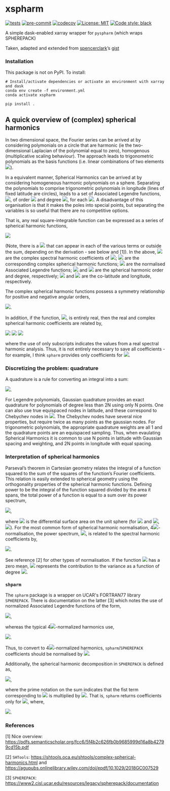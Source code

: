 # xspharm

[![tests](https://github.com/dougiesquire/xspharm/actions/workflows/tests.yml/badge.svg)](https://github.com/dougiesquire/xspharm/actions/workflows/tests.yml)
[![pre-commit](https://github.com/dougiesquire/xspharm/actions/workflows/pre-commit.yml/badge.svg)](https://github.com/dougiesquire/xspharm/actions/workflows/pre-commit.yml)
[![codecov](https://codecov.io/gh/dougiesquire/xspharm/branch/master/graph/badge.svg?token=XPK4V5X1TH)](https://codecov.io/gh/dougiesquire/xspharm)
[![License:
MIT](https://img.shields.io/badge/License-MIT-green.svg)](https://github.com/dougiesquire/xspharm/blob/master/LICENSE)
[![Code style:
black](https://img.shields.io/badge/code%20style-black-000000.svg)](https://github.com/python/black)

A simple dask-enabled xarray wrapper for `pyspharm` (which wraps
SPHEREPACK)

Taken, adapted and extended from
[spencerclark](https://github.com/spencerkclark)’s
[gist](https://gist.github.com/spencerkclark/6a8e05a492111e52d8d8fb407d332611)

### Installation

This package is not on PyPI. To install:

    # Install/activate dependencies or activate an environment with xarray and dask
    conda env create -f environment.yml
    conda activate xspharm

    pip install .

## A quick overview of (complex) spherical harmonics
In two dimensional space, the Fourier series can be arrived at by considering polymonials on a circle that are harmonic (ie the two-dimensional Laplacian of the polynomial equal to zero), homogenous (multiplicative scaling behaviour). The approach leads to trigonometric polynomials as the basis functions (i.e. linear combinations of two elements <img src="https://render.githubusercontent.com/render/math?math=$\left[e^{im\theta}, e^{-im\theta}\right]$">).

In a equivalent manner, Spherical Harmonics can be arrived at by considering homogeneous harmonic polynomials on a sphere. Separating the polynomials to comprise trigonometric polynomials in longitude (lines of fixed latitude are circles), leads to a set of Associated Legendre functions, <img src="https://render.githubusercontent.com/render/math?math=$P_{n}^{m} \left(\cos{\phi}\right)$">, of order <img src="https://render.githubusercontent.com/render/math?math=$m$"> and degree <img src="https://render.githubusercontent.com/render/math?math=$n$">, for each <img src="https://render.githubusercontent.com/render/math?math=$m$">. A disadvantage of this organisation is that it makes the poles into special points, but separating the variables is so useful that there are no competitive options.

That is, any real square-integrable function can be expressed as a series of spherical harmonic functions,

<img src="https://render.githubusercontent.com/render/math?math=f\left(\phi,\theta\right) = \sum_{n=0}^{\infty} \sum_{m=-n}^{n} f_{n}^{m} Y_{n}^{m} \left(\phi,\theta\right) = \sum_{n=0}^{\infty} \sum_{m=-n}^{n} f_{n}^{m} \hat{P}_{n}^{m} \left(\cos{\phi}\right) e^{im\theta}.">

(Note, there is a <img src="https://render.githubusercontent.com/render/math?math=$1/\sqrt{2\pi}$"> that can appear in each of the various terms or outside the sum, depending on the derivation - see below and [1]). In the above, <img src="https://render.githubusercontent.com/render/math?math=$f_{n}^{m}$"> are the complex spectral harmonic coefficients of <img src="https://render.githubusercontent.com/render/math?math=$f\left(\phi,\theta\right)$">; <img src="https://render.githubusercontent.com/render/math?math=$Y_{n}^{m}$"> are the corresponding complex spherical harmonic functions; <img src="https://render.githubusercontent.com/render/math?math=$\hat{P}_{n}^{m} \left(\cos{\phi}\right)$"> are the normalised Associated Legendre functions; <img src="https://render.githubusercontent.com/render/math?math=$m$"> and <img src="https://render.githubusercontent.com/render/math?math=$n$"> are the spherical harmonic order and degree, respectively; <img src="https://render.githubusercontent.com/render/math?math=$\phi$"> and <img src="https://render.githubusercontent.com/render/math?math=$\theta$"> are the co-latitude and longitude, respectively.

The complex spherical harmonic functions possess a symmetry relationship for positive and negative angular orders,

<img src="https://render.githubusercontent.com/render/math?math=Y_{n}^{m*} = \left(-1\right)^{m} Y_{n}^{-m}">.

In addition, if the function, <img src="https://render.githubusercontent.com/render/math?math=$f\left(\phi,\theta\right)$">, is entirely real, then the real and complex spherical harmonic coefficients are related by,

<img src="https://render.githubusercontent.com/render/math?math=f_{n}^{m} = \left( f_{nm} - i f_{n-m} \right) \,\, \text{if } \,\, m > 0, \\">
<img src="https://render.githubusercontent.com/render/math?math=\,\,\,\,\,\,\,\,\,\,\,\,\,\,\,\, f_{l0} \,\, \text{if } \,\, m = 0, \\">
<img src="https://render.githubusercontent.com/render/math?math=\,\,\,\,\,\,\,\,\,\,\,\,\,\,\,\, \left( -1 \right)^{m} f_{n}^{-m*} \,\, \text{if } \,\, m < 0, \\">

where the use of only subscripts indicates the values from a real spectral harmonic analysis. Thus, it is not entirely necessary to save all coefficients - for example, I think `spharm` provides only coefficients for <img src="https://render.githubusercontent.com/render/math?math=$m>0$">.

### Discretizing the problem: quadrature
A quadrature is a rule for converting an integral into a sum:

<img src="https://render.githubusercontent.com/render/math?math=\int_{-a}^{b} f \left(x\right) dx = \sum_{j=1}^{n} w_{j} f \left(x_j\right)">.

For Legendre polynomials, Gaussian quadrature provides an exact quadrature for polynomials of degree less than 2N using only N points. One can also use true equispaced nodes in latitude, and these correspond to Chebychev nodes in <img src="https://render.githubusercontent.com/render/math?math=$x$">. The Chebychev nodes have several nice properties, but require twice as many points as the gaussian nodes. For trigonometric polynomials, the appropriate quadrature weights are all 1 and the quadrature points are an equispaced sampling. Thus, when evaulating Spherical Harmonics it is common to use N points in latitude with Gaussian spacing and weighting, and 2N points in longitude with equal spacing.

### Interpretation of spherical harmonics
Parseval’s theorem in Cartesian geometry relates the integral of a function squared to the sum of the squares of the function’s Fourier coefficients. This relation is easily extended to spherical geometry using the orthogonality properties of the spherical harmonic functions. Defining power to be the integral of the function squared divided by the area it spans, the total power of a function is equal to a sum over its power spectrum,

<img src="https://render.githubusercontent.com/render/math?math=\frac{1}{4\pi}\int_{\Omega} |f|^2 \left(\phi, \theta\right) d\Omega = \sum_{n=0}^{\infty} S_{ff} \left(n\right)">,

where <img src="https://render.githubusercontent.com/render/math?math=$d\Omega$"> is the differential surface area on the unit sphere (for <img src="https://render.githubusercontent.com/render/math?math=$0 \leq \theta \leq 360$"> and <img src="https://render.githubusercontent.com/render/math?math=$0 \leq \phi \leq 180$">, <img src="https://render.githubusercontent.com/render/math?math=$d\Omega = \sin\phi d\phi d\theta$">). For the most common form of spherical harmonic normalisation, 4<img src="https://render.githubusercontent.com/render/math?math=$\pi$">-normalisation, the power spectrum, <img src="https://render.githubusercontent.com/render/math?math=$S$">, is related to the spectral harmonic coefficients by,

<img src="https://render.githubusercontent.com/render/math?math=S_{ff}\left(n\right) = \sum_{m=-n}^{n} |f_{n}^{m}|^2">.

See reference [2] for other types of normalisation. If the function <img src="https://render.githubusercontent.com/render/math?math=$f\left(\phi,\theta\right)$"> has a zero mean, <img src="https://render.githubusercontent.com/render/math?math=$S_{ff}\left(n\right)$"> represents the contribution to the variance as a function of degree <img src="https://render.githubusercontent.com/render/math?math=$n$">. 

### `shparm`
The `spharm` package is a wrapper on UCAR's FORTRAN77 library `SPHEREPACK`. There is documentation on the latter [3] which notes the use of normalized Associated Legendre functions of the form,

<img src="https://render.githubusercontent.com/render/math?math=\hat{P}_{n}^{m} = \sqrt{ \frac{2n + 1}{2} \frac{\left(n-m\right)!}{\left(n+m\right)!} } P_{n}^{m}">,

whereas the typical 4<img src="https://render.githubusercontent.com/render/math?math=$\pi$">-normalized harmonics use,

<img src="https://render.githubusercontent.com/render/math?math=\hat{P}_{n}^{m} = \sqrt{ \left(2n + 1\right) \frac{\left(n-m\right)!}{\left(n+m\right)!} } P_{n}^{m}">.

Thus, to convert to 4<img src="https://render.githubusercontent.com/render/math?math=$\pi$">-normalized harmonics, `spharm`/`SPHEREPACK` coefficients should be normalised by <img src="https://render.githubusercontent.com/render/math?math=$1/\sqrt{2}$">.

Additionally, the spherical harmonic decomposition in `SPHEREPACK` is defined as,

<img src="https://render.githubusercontent.com/render/math?math=f\left(\phi,\theta\right) = \sum_{n=0}^{\infty} {\sum_{m=0}^{n}}^{'} f_{n}^{m} P_{n}^{m} e^{im\theta}">,

where the prime notation on the sum indicates that the fist term corresponding to <img src="https://render.githubusercontent.com/render/math?math=$m=0$"> is multiplied by <img src="https://render.githubusercontent.com/render/math?math=$1/2$">. That is, `spharm` returns coefficients only for <img src="https://render.githubusercontent.com/render/math?math=$m > 0$">, where,

<img src="https://render.githubusercontent.com/render/math?math=S_{ff}\left(n\right) = \left|\frac{f_{n}^{0}}{\sqrt{2}}\right|^2 + \sum_{m=1}^{n} 2\left|\frac{f_{n}^{m}}{\sqrt{2}}\right|^2">.

### References
[1] Nice overview: https://pdfs.semanticscholar.org/fcc6/5f4b2c626fb0b9685999d16a8b42799cd15b.pdf 

[2] `SHTools`: https://shtools.oca.eu/shtools/complex-spherical-harmonics.html and https://agupubs.onlinelibrary.wiley.com/doi/epdf/10.1029/2018GC007529

[3] `SPHEREPACK`: https://www2.cisl.ucar.edu/resources/legacy/spherepack/documentation
